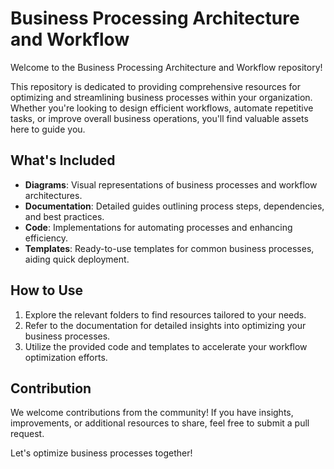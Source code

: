 # Business Processing Architecture and Workflow

Welcome to the Business Processing Architecture and Workflow repository!

This repository is dedicated to providing comprehensive resources for optimizing and streamlining business processes within your organization. Whether you're looking to design efficient workflows, automate repetitive tasks, or improve overall business operations, you'll find valuable assets here to guide you.

## What's Included
- **Diagrams**: Visual representations of business processes and workflow architectures.
- **Documentation**: Detailed guides outlining process steps, dependencies, and best practices.
- **Code**: Implementations for automating processes and enhancing efficiency.
- **Templates**: Ready-to-use templates for common business processes, aiding quick deployment.

## How to Use
1. Explore the relevant folders to find resources tailored to your needs.
2. Refer to the documentation for detailed insights into optimizing your business processes.
3. Utilize the provided code and templates to accelerate your workflow optimization efforts.

## Contribution
We welcome contributions from the community! If you have insights, improvements, or additional resources to share, feel free to submit a pull request.

Let's optimize business processes together!
